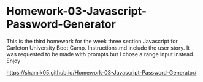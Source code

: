 # Homework-03-Javascript-Password-Generator

This is the third homework for the week three section Javascript for Carleton University Boot Camp. Instructions.md include the user story. It was requested to be made with prompts but I chose a range input instead. Enjoy

https://shamik05.github.io/Homework-03-Javascript-Password-Generator/
